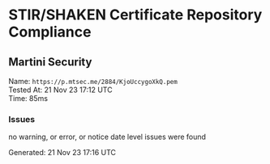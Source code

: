 # STIR/SHAKEN Certificate Repository Compliance

## Martini Security

Name: `https://p.mtsec.me/2884/KjoUccygoXkQ.pem`\
Tested At: 21 Nov 23 17:12 UTC\
Time: 85ms

### Issues

no warning, or error, or notice date level issues were found

Generated: 21 Nov 23 17:16 UTC